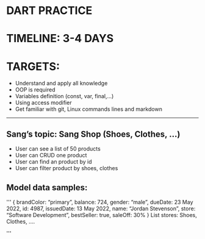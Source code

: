 # DART PRACTICE

# TIMELINE: 3-4 DAYS

# TARGETS:
- Understand and apply all knowledge
- OOP is required
- Variables definition (const, var, final,...)
- Using access modifier
- Get familiar with git, Linux commands lines and markdown
------------------------
## Sang’s topic: Sang Shop (Shoes, Clothes, …)

- User can see a list of 50 products
- User can CRUD one product
- User can find an product by id
- User can filter product by shoes, clothes

## Model data samples:

'''
{
    brandColor: “primary”,
    balance: 724,
    gender: “male”,
    dueDate: 23 May 2022,
    id: 4987,
    issuedDate: 13 May 2022,
    name: “Jordan Stevenson”,
    store: “Software Development”,
  bestSeller: true,
  saleOff: 30%
}
List stores: Shoes, Clothes, ….

'''
